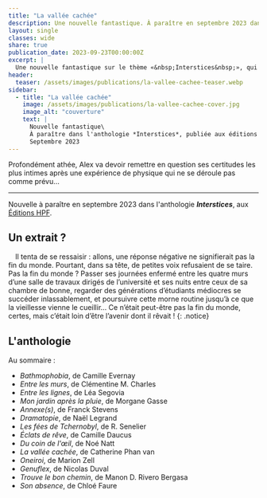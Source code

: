 ```yaml
---
title: "La vallée cachée"
description: Une nouvelle fantastique. À paraître en septembre 2023 dans l'anthologie Interstices, aux Éditions HPF.
layout: single
classes: wide
share: true
publication_date: 2023-09-23T00:00:00Z
excerpt: |
  Une nouvelle fantastique sur le thème «&nbsp;Interstices&nbsp;», qui parle d'amour, de religion, et de physique des particules.
header:
  teaser: /assets/images/publications/la-vallee-cachee-teaser.webp
sidebar:
  - title: "La vallée cachée"
    image: /assets/images/publications/la-vallee-cachee-cover.jpg
    image_alt: "couverture"
    text: |
      Nouvelle fantastique\
      À paraître dans l'anthologie *Interstices*, publiée aux éditions HPF\
      Septembre 2023
---
```


Profondément athée, Alex va devoir remettre en question ses certitudes les plus intimes après une expérience de physique qui ne se déroule pas comme prévu&hellip;

<hr>

Nouvelle à paraître en septembre 2023 dans l'anthologie ***Interstices***, aux <a href="https://herosdepapierfroisse.fr/editionshpf/nos-livres/interstices/" target="_blank">Éditions HPF</a>.

## Un extrait&nbsp;?

<span style="margin-left: 1em;"></span>Il tenta de se ressaisir&nbsp;:
allons, une réponse négative ne signifierait
pas la fin du monde. Pourtant, dans sa tête, de petites voix refusaient
de se taire. Pas la fin du monde&nbsp;? Passer ses journées enfermé entre
les quatre murs d’une salle de travaux dirigés de l’université et ses
nuits entre ceux de sa chambre de bonne, regarder des générations
d’étudiants médiocres se succéder inlassablement, et poursuivre
cette morne routine jusqu’à ce que la vieillesse vienne le cueillir&hellip;
Ce n’était peut-être pas la fin du monde, certes, mais c’était loin
d’être l’avenir dont il rêvait&nbsp;!
{: .notice}

## L'anthologie

Au sommaire&nbsp;:

- *Bathmophobia*, de Camille Evernay
- *Entre les murs*, de Clémentine M. Charles
- *Entre les lignes*, de Léa Segovia
- *Mon jardin après la pluie*, de Morgane Gasse
- *Annexe(s)*, de Franck Stevens
- *Dramatopie*, de Naël Legrand
- *Les fées de Tchernobyl*, de R. Senelier
- *Éclats de rêve*, de Camille Daucus
- *Du coin de l'&oelig;il*, de Noé Natt
- *La vallée cachée*, de Catherine Phan van
- *Oneiroi*, de Marion Zell
- *Genuflex*, de Nicolas Duval
- *Trouve le bon chemin*, de Manon D. Rivero Bergasa
- *Son absence*, de Chloé Faure
